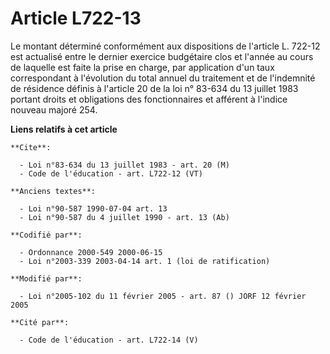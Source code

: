 # Article L722-13

Le montant déterminé conformément aux dispositions de l'article L. 722-12 est actualisé entre le dernier exercice budgétaire
clos et l'année au cours de laquelle est faite la prise en charge, par application d'un taux correspondant à l'évolution du
total annuel du traitement et de l'indemnité de résidence définis à l'article 20 de la loi n° 83-634 du 13 juillet 1983
portant droits et obligations des fonctionnaires et afférent à l'indice nouveau majoré 254.

**Liens relatifs à cet article**

	**Cite**:

	  - Loi n°83-634 du 13 juillet 1983 - art. 20 (M)
	  - Code de l'éducation - art. L722-12 (VT)

	**Anciens textes**:

	  - Loi n°90-587 1990-07-04 art. 13
	  - Loi n°90-587 du 4 juillet 1990 - art. 13 (Ab)

	**Codifié par**:

	  - Ordonnance 2000-549 2000-06-15
	  - Loi n°2003-339 2003-04-14 art. 1 (loi de ratification)

	**Modifié par**:

	  - Loi n°2005-102 du 11 février 2005 - art. 87 () JORF 12 février 2005

	**Cité par**:

	  - Code de l'éducation - art. L722-14 (V)
